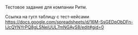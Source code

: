 Тестовое задание для компании Ритм.

Ссылка на гугл таблицу с тест-кейсами https://docs.google.com/spreadsheets/d/16M-SsGEDpObDFn-lJcQYNYrPQ8gLSNeiUUL7mNGAyS8/edit#gid=0 
